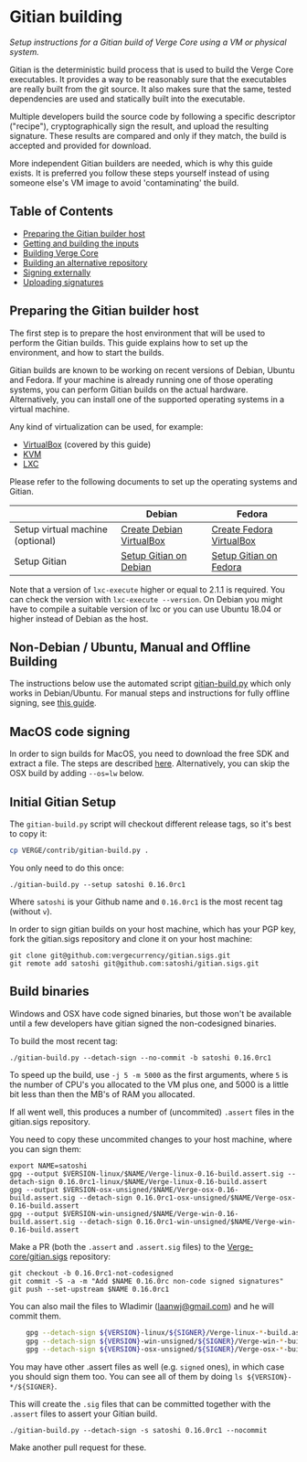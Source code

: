 Gitian building
================

*Setup instructions for a Gitian build of Verge Core using a VM or physical system.*

Gitian is the deterministic build process that is used to build the Verge
Core executables. It provides a way to be reasonably sure that the
executables are really built from the git source. It also makes sure that
the same, tested dependencies are used and statically built into the executable.

Multiple developers build the source code by following a specific descriptor
("recipe"), cryptographically sign the result, and upload the resulting signature.
These results are compared and only if they match, the build is accepted and provided
for download.

More independent Gitian builders are needed, which is why this guide exists.
It is preferred you follow these steps yourself instead of using someone else's
VM image to avoid 'contaminating' the build.

Table of Contents
------------------

- [Preparing the Gitian builder host](#preparing-the-gitian-builder-host)
- [Getting and building the inputs](#getting-and-building-the-inputs)
- [Building Verge Core](#building-Verge-core)
- [Building an alternative repository](#building-an-alternative-repository)
- [Signing externally](#signing-externally)
- [Uploading signatures](#uploading-signatures)

Preparing the Gitian builder host
---------------------------------

The first step is to prepare the host environment that will be used to perform the Gitian builds.
This guide explains how to set up the environment, and how to start the builds.

Gitian builds are known to be working on recent versions of Debian, Ubuntu and Fedora.
If your machine is already running one of those operating systems, you can perform Gitian builds on the actual hardware.
Alternatively, you can install one of the supported operating systems in a virtual machine.

Any kind of virtualization can be used, for example:
- [VirtualBox](https://www.virtualbox.org/) (covered by this guide)
- [KVM](http://www.linux-kvm.org/page/Main_Page)
- [LXC](https://linuxcontainers.org/)

Please refer to the following documents to set up the operating systems and Gitian.

|                                   | Debian                                                                             | Fedora                                                                             |
|-----------------------------------|------------------------------------------------------------------------------------|------------------------------------------------------------------------------------|
| Setup virtual machine (optional)  | [Create Debian VirtualBox](./gitian-building/gitian-building-create-vm-debian.md) | [Create Fedora VirtualBox](./gitian-building/gitian-building-create-vm-fedora.md) |
| Setup Gitian                      | [Setup Gitian on Debian](./gitian-building/gitian-building-setup-gitian-debian.md) | [Setup Gitian on Fedora](./gitian-building/gitian-building-setup-gitian-fedora.md) |

Note that a version of `lxc-execute` higher or equal to 2.1.1 is required.
You can check the version with `lxc-execute --version`.
On Debian you might have to compile a suitable version of lxc or you can use Ubuntu 18.04 or higher instead of Debian as the host.

Non-Debian / Ubuntu, Manual and Offline Building
------------------------------------------------
The instructions below use the automated script [gitian-build.py](/contrib/gitian-build.py) which only works in Debian/Ubuntu. For manual steps and instructions for fully offline signing, see [this guide](./gitian-building/gitian-building-manual.md).

MacOS code signing
------------------
In order to sign builds for MacOS, you need to download the free SDK and extract a file. The steps are described [here](./gitian-building/gitian-building-mac-os-sdk.md). Alternatively, you can skip the OSX build by adding `--os=lw` below.

Initial Gitian Setup
--------------------
The `gitian-build.py` script will checkout different release tags, so it's best to copy it:

```bash
cp VERGE/contrib/gitian-build.py .
```

You only need to do this once:

```
./gitian-build.py --setup satoshi 0.16.0rc1
```

Where `satoshi` is your Github name and `0.16.0rc1` is the most recent tag (without `v`). 

In order to sign gitian builds on your host machine, which has your PGP key, fork the gitian.sigs repository and clone it on your host machine:

```
git clone git@github.com:vergecurrency/gitian.sigs.git
git remote add satoshi git@github.com:satoshi/gitian.sigs.git
```

Build binaries
-----------------------------
Windows and OSX have code signed binaries, but those won't be available until a few developers have gitian signed the non-codesigned binaries.

To build the most recent tag:

 `./gitian-build.py --detach-sign --no-commit -b satoshi 0.16.0rc1`

To speed up the build, use `-j 5 -m 5000` as the first arguments, where `5` is the number of CPU's you allocated to the VM plus one, and 5000 is a little bit less than then the MB's of RAM you allocated.

If all went well, this produces a number of (uncommited) `.assert` files in the gitian.sigs repository.

You need to copy these uncommited changes to your host machine, where you can sign them:

```
export NAME=satoshi
gpg --output $VERSION-linux/$NAME/Verge-linux-0.16-build.assert.sig --detach-sign 0.16.0rc1-linux/$NAME/Verge-linux-0.16-build.assert 
gpg --output $VERSION-osx-unsigned/$NAME/Verge-osx-0.16-build.assert.sig --detach-sign 0.16.0rc1-osx-unsigned/$NAME/Verge-osx-0.16-build.assert 
gpg --output $VERSION-win-unsigned/$NAME/Verge-win-0.16-build.assert.sig --detach-sign 0.16.0rc1-win-unsigned/$NAME/Verge-win-0.16-build.assert 
```

Make a PR (both the `.assert` and `.assert.sig` files) to the
[Verge-core/gitian.sigs](https://github.com/vergecurrency/gitian.sigs/) repository:

```
git checkout -b 0.16.0rc1-not-codesigned
git commit -S -a -m "Add $NAME 0.16.0rc non-code signed signatures"
git push --set-upstream $NAME 0.16.0rc1
```

You can also mail the files to Wladimir (laanwj@gmail.com) and he will commit them.

```bash
    gpg --detach-sign ${VERSION}-linux/${SIGNER}/Verge-linux-*-build.assert
    gpg --detach-sign ${VERSION}-win-unsigned/${SIGNER}/Verge-win-*-build.assert
    gpg --detach-sign ${VERSION}-osx-unsigned/${SIGNER}/Verge-osx-*-build.assert
```

You may have other .assert files as well (e.g. `signed` ones), in which case you should sign them too. You can see all of them by doing `ls ${VERSION}-*/${SIGNER}`.

This will create the `.sig` files that can be committed together with the `.assert` files to assert your
Gitian build.


 `./gitian-build.py --detach-sign -s satoshi 0.16.0rc1 --nocommit`

Make another pull request for these.

<!-- Auto-update: 2025-10-19T10:37:34.879706 -->
